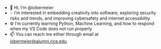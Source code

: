 - 👋 Hi, I’m @iobermeier
- 💡 I’m interested in embedding creativity into software, exploring security risks and trends, and improving cybersafety and internet accessibility
- ⚙️ I’m currently learning Python, Machine Learning, and how to respond when my VS Code does not run properly
- 📫 You can reach me either through email at iobermeier@alumni.rice.edu

<!---
iobermeier/iobermeier is a ✨ special ✨ repository because its `README.md` (this file) appears on your GitHub profile.
You can click the Preview link to take a look at your changes.
--->
